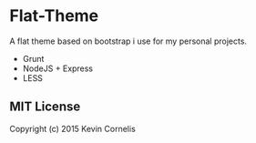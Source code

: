 # Flat-Theme

A flat theme based on bootstrap i use for my personal projects.

- Grunt
- NodeJS + Express
- LESS


## MIT License

Copyright (c) 2015 Kevin Cornelis